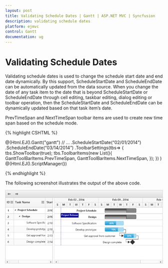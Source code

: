 ```yaml
---
layout: post
title: Validating Schedule Dates | Gantt | ASP.NET MVC | Syncfusion
description: validating schedule dates
platform: ejmvc
control: Gantt
documentation: ug
---
```


# Validating Schedule Dates

Validating schedule dates is used to change the schedule start date and end date dynamically. By this support, ScheduleStartDate and ScheduleEndDate can be automatically updated from the data source. When you change the date of any task item to the date that is beyond ScheduleStartDate or ScheduleEndDate through cell editing, taskbar editing, dialog editing or toolbar operation, then the ScheduleStartDate and ScheduleEndDate can be dynamically updated based on that task item’s date.

PrevTimeSpan and NextTimeSpan toolbar items are used to create new time span based on the schedule mode.

{% highlight CSHTML %}

@(Html.EJ().Gantt("gantt")
	// ...
	.ScheduleStartDate(“02/01/2014”)
	.ScheduleEndDate(“03/14/2014”)
	.ToolbarSettings(tbs=>
			{
				tbs.ShowToolbar(true);
				tbs.ToolbarItems(new List<GanttToolBarItems>(){
					GanttToolBarItems.PrevTimeSpan,
					GanttToolBarItems.NextTimeSpan,
				});
			}) 
	)
@(Html.EJ().ScriptManager())

{% endhighlight %}

The following screenshot illustrates the output of the above code.

![Validating schedule dates in ASP.NET MVC Gantt.](validating-schedule-dates_images/aspnetmvc-gantt-validating-schedule-dates.png)


